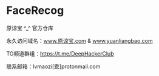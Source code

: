 # FaceRecog
原谅宝 ^_^ 官方仓库

永久访问域名：www.原谅宝.com  & www.yuanliangbao.com

TG频道群组：https://t.me/DeepHackerClub

联系邮箱：lvmaozi[乖]protonmail.com
